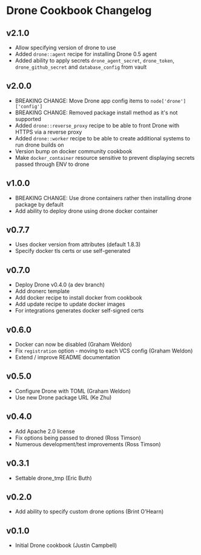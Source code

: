 Drone Cookbook Changelog
=========================
v2.1.0
------
* Allow specifying version of drone to use
* Added `drone::agent` recipe for installing Drone 0.5 agent
* Added ability to apply secrets `drone_agent_secret`, `drone_token`, `drone_github_secret` and `database_config` from vault

v2.0.0
------
* BREAKING CHANGE: Move Drone app config items to `node['drone']['config']`
* BREAKING CHANGE: Removed package install method as it's not supported
* Added `drone::reverse_proxy` recipe to be able to front Drone with HTTPS via a reverse proxy
* Added `drone::worker` recipe to be able to create additional systems to run drone builds on
* Version bump on docker community cookbook
* Make `docker_container` resource sensitive to prevent displaying secrets passed through ENV to drone

v1.0.0
------
* BREAKING CHANGE: Use drone containers rather then installing drone package by default
* Add ability to deploy drone using drone docker container

v0.7.7
------
* Uses docker version from attributes (default 1.8.3)
* Specify docker tls certs or use self-generated

v0.7.0
------
* Deploy Drone v0.4.0 (a dev branch)
* Add dronerc template
* Add docker recipe to install docker from cookbook
* Add update recipe to update docker images
* For integrations generates docker self-signed certs

v0.6.0
------
* Docker can now be disabled (Graham Weldon)
* Fix `registration` option - moving to each VCS config (Graham Weldon)
* Extend / improve README documentation

v0.5.0
------
* Configure Drone with TOML (Graham Weldon)
* Use new Drone package URL (Ke Zhu)

v0.4.0
------

* Add Apache 2.0 license
* Fix options being passed to droned (Ross Timson)
* Numerous development/test improvements (Ross Timson)

v0.3.1
------

* Settable drone_tmp (Eric Buth)

v0.2.0
------

* Add ability to specify custom drone options (Brint O'Hearn)

v0.1.0
------

* Initial Drone cookbook (Justin Campbell)

